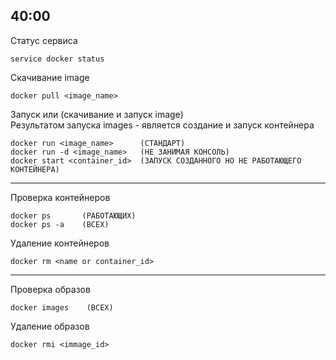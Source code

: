 ## 40:00

Статус сервиса
```shell
service docker status
```
Скачивание image
```shell
docker pull <image_name>
```
Запуск или (скачивание и запуск image) \
Результатом запуска images - является создание и запуск контейнера
```shell
docker run <image_name>      (СТАНДАРТ)
docker run -d <image_name>   (НЕ ЗАНИМАЯ КОНСОЛЬ)
docker start <container_id>  (ЗАПУСК СОЗДАННОГО НО НЕ РАБОТАЮЩЕГО КОНТЕЙНЕРА)
```
---

Проверка контейнеров
```shell
docker ps       (РАБОТАЮЩИХ)
docker ps -a    (ВСЕХ) 
```
Удаление контейнеров
```shell
docker rm <name or container_id>
```
----
Проверка образов
```shell
docker images    (ВСЕХ) 
```
Удаление образов
```shell
docker rmi <immage_id>
```
